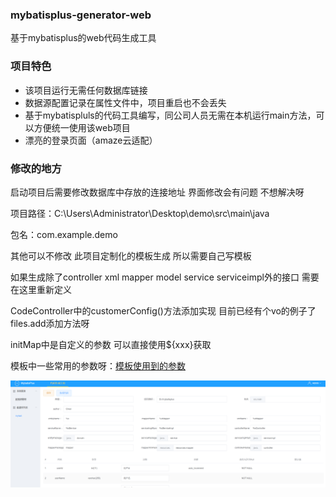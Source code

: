 ### mybatisplus-generator-web
基于mybatisplus的web代码生成工具

### 项目特色
- 该项目运行无需任何数据库链接
- 数据源配置记录在属性文件中，项目重启也不会丢失
- 基于mybatispluls的代码工具编写，同公司人员无需在本机运行main方法，可以方便统一使用该web项目
- 漂亮的登录页面（amaze云适配）

### 修改的地方

启动项目后需要修改数据库中存放的连接地址 界面修改会有问题 不想解决呀

项目路径：C:\Users\Administrator\Desktop\demo\src\main\java

包名：com.example.demo

其他可以不修改 此项目定制化的模板生成 所以需要自己写模板

如果生成除了controller xml mapper model service serviceimpl外的接口 需要在这里重新定义

CodeController中的customerConfig()方法添加实现 目前已经有个vo的例子了 files.add添加方法呀

initMap中是自定义的参数 可以直接使用${xxx}获取

模板中一些常用的参数呀：[模板使用到的参数](vm.md)

![avatar](/img/mybatisplus-web.png)